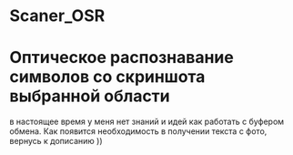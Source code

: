 # Scaner_OSR
# Оптическое распознавание символов со скриншота выбранной области

в настоящее время у меня нет знаний и идей как работать с буфером обмена. Как появится необходимость в получении текста с фото, вернусь к дописанию ))
